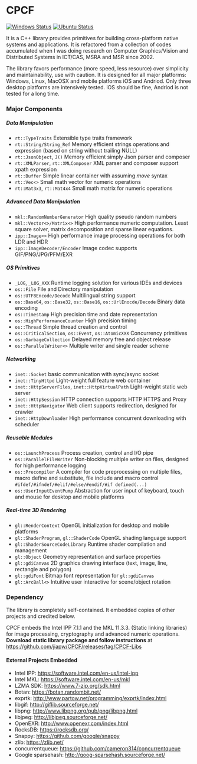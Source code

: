 # CPCF

[![Windows Status](../../workflows/Windows/badge.svg)](../../actions)
[![Ubuntu Status](../../workflows/Ubuntu/badge.svg)](../../actions)

It is a C++ library provides primitives for building cross-platform native systems and applications. It is refactored from a collection of codes accumulated when I was doing research on Computer Graphics/Vision and Distributed Systems in ICT/CAS, MSRA and MSR since 2002. 

The library favors performance (more speed, less resource) over simplicity and maintainability, use with caution. It is designed for all major platforms: Windows, Linux, MacOSX and mobile platforms iOS and Andriod. Only three desktop platforms are intensively tested. iOS should be fine, Andriod is not tested for a long time. 


### Major Components

##### Data Manipulation
* `rt::TypeTraits` Extensible type traits framework
* `rt::String/String_Ref` Memory efficient strings operations and expression (based on string without trailing NULL)
* `rt::JsonObject`, `J()` Memory efficient simply Json parser and composer
* `rt::XMLParser`, `rt::XMLComposer` XML parser and composer support xpath expression
* `rt::Buffer` Simple linear container with assuming *move* syntax
* `rt::Vec<>` Small math vector for numeric operations
* `rt::Mat3x3`, `rt::Mat4x4` Small math matrix for numeric operations

##### Advanced Data Manipulation
* `mkl::RandomNumberGenerator` High quality pseudo random numbers
* `mkl::Vector<>/Matrix<>` High performance numeric computation. Least square solver, matrix decomposition and sparse linear equations.
* `ipp::Image<>` High performance image processing operations for both LDR and HDR
* `ipp::ImageDecoder/Encoder` Image codec supports GIF/PNG/JPG/PFM/EXR

##### OS Primitives
* `_LOG`, `_LOG_XXX` Runtime logging solution for various IDEs and devices
* `os::File` File and Directory manipulation
* `os::UTF8Encode/Decode` Multilingual string support
* `os::Base64`, `os::Base32`, `os::Base16`, `os::UrlEnocde/Decode` Binary data encoding
* `os::Timestamp` High precision time and date representation
* `os::HighPerformanceCounter` High precision timing
* `os::Thread` Simple thread creation and control
* `os::CriticalSection`, `os::Event`, `os::AtomicXXX` Concurrency primitives
* `os::GarbageCollection` Delayed memory free and object release
* `os::ParallelWriter<>` Multiple writer and single reader scheme

##### Networking
* `inet::Socket` basic communication with sync/async socket
* `inet::TinyHttpd` Light-weight full feature web container
* `inet::HttpServerFiles`, `inet::HttpVirtualPath` Light-weight static web server
* `inet::HttpSession` HTTP connection supports HTTP HTTPS and Proxy
* `inet::HttpNavigator` Web client supports redirection, designed for crawler
* `inet::HttpDownloader` High performance concurrent downloading with scheduler

##### Reusable Modules
* `os::LaunchProcess` Process creation, control and I/O pipe
* `os::ParallelFileWriter` Non-blocking multiple writer on files, designed for high performance logging
* `os::Precompiler` A compiler for code preprocessing on multiple files, macro define and substitute, file include and macro control `#ifdef/#ifndef/#elif/#else/#endif/#if defined(...)`
* `os::UserInputEventPump` Abstraction for user input of keyboard, touch and mouse for desktop and mobile platforms

##### Real-time 3D Rendering
* `gl::RenderContext` OpenGL initialization for desktop and mobile platforms
* `gl::ShaderProgram`, `gl::ShaderCode` OpenGL shading language support
* `gl::ShaderSourceCodeLibrary` Runtime shader compilation and management 
* `gl::Object` Geometry representation and surface properties
* `gl::gdiCanvas` 2D graphics drawing interface (text, image, line, rectangle and polygon)
* `gl::gdiFont` Bitmap font representation for `gl::gdiCanvas`
* `gl::ArcBall<>` Intuitive user interactive for scene/object rotation

### Dependency
The library is completely self-contained. It embedded copies of other projects and credited below.

CPCF embeds the Intel IPP 7.1.1 and the MKL 11.3.3. (Static linking libraries) for image processing, cryptography and advanced numeric operations. **Download static library package and follow instructions** at https://github.com/jiapw/CPCF/releases/tag/CPCF-Libs

#### External Projects Embedded
* Intel IPP: https://software.intel.com/en-us/intel-ipp
* Intel MKL: https://software.intel.com/en-us/mkl
* LZMA SDK: https://www.7-zip.org/sdk.html
* Botan: https://botan.randombit.net/
* exprtk: http://www.partow.net/programming/exprtk/index.html
* libgif: http://giflib.sourceforge.net/
* libpng: http://www.libpng.org/pub/png/libpng.html
* libjpeg: http://libjpeg.sourceforge.net/
* OpenEXR: http://www.openexr.com/index.html
* RocksDB: https://rocksdb.org/
* Snappy: https://github.com/google/snappy
* zlib: https://zlib.net/
* concurrentqueue: https://github.com/cameron314/concurrentqueue
* Google sparsehash: http://goog-sparsehash.sourceforge.net/
